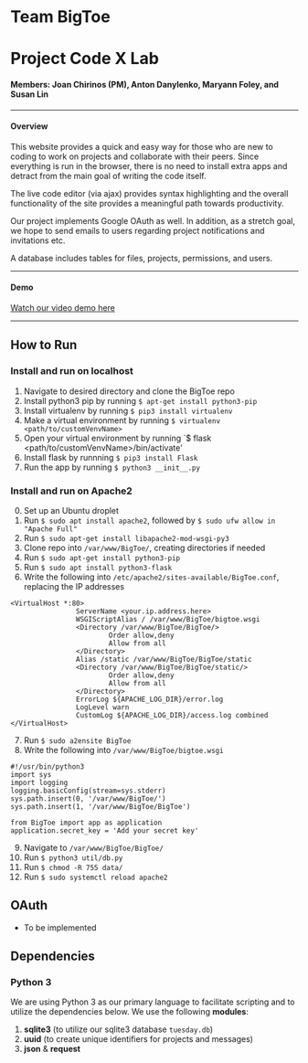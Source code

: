 # Team BigToe
# Project Code X Lab
#### Members: Joan Chirinos (PM), Anton Danylenko, Maryann Foley, and Susan Lin
---
#### Overview
This website provides a quick and easy way for those who are new to coding to work on projects and collaborate with their peers. Since everything is run in the browser, there is no need to install extra apps and detract from the main goal of writing the code itself.

The live code editor (via ajax) provides syntax highlighting and the overall functionality of the site provides a meaningful path towards productivity.

Our project implements Google OAuth as well. In addition, as a stretch goal, we hope to send emails to users regarding project notifications and invitations etc.

A database includes tables for files, projects, permissions, and users.

---
#### Demo
[Watch our video demo here](https://youtu.be/bI0_xEc8uHc)

---

## How to Run
### Install and run on localhost
1. Navigate to desired directory and clone the BigToe repo
2. Install python3 pip by running `$ apt-get install python3-pip`
3. Install virtualenv by running `$ pip3 install virtualenv`
4. Make a virtual environment by running `$ virtualenv <path/to/customVenvName>`
5. Open your virtual environment by running `$ flask <path/to/customVenvName>/bin/activate'
6. Install flask by runnning `$ pip3 install Flask`
7. Run the app by running `$ python3 __init__.py`

### Install and run on Apache2
0. Set up an Ubuntu droplet
1. Run `$ sudo apt install apache2`, followed by `$ sudo ufw allow in "Apache Full"`
2. Run `$ sudo apt-get install libapache2-mod-wsgi-py3`
3. Clone repo into `/var/www/BigToe/`, creating directories if needed
4. Run `$ sudo apt-get install python3-pip`
5. Run `$ sudo apt install python3-flask`
6. Write the following into `/etc/apache2/sites-available/BigToe.conf`, replacing the IP addresses

```
<VirtualHost *:80>
                ServerName <your.ip.address.here>
                WSGIScriptAlias / /var/www/BigToe/bigtoe.wsgi
                <Directory /var/www/BigToe/BigToe/>
                        Order allow,deny
                        Allow from all
                </Directory>
                Alias /static /var/www/BigToe/BigToe/static
                <Directory /var/www/BigToe/BigToe/static/>
                        Order allow,deny
                        Allow from all
                </Directory>
                ErrorLog ${APACHE_LOG_DIR}/error.log
                LogLevel warn
                CustomLog ${APACHE_LOG_DIR}/access.log combined
</VirtualHost>
```
7. Run `$ sudo a2ensite BigToe`
8. Write the following into `/var/www/BigToe/bigtoe.wsgi`

```
#!/usr/bin/python3
import sys
import logging
logging.basicConfig(stream=sys.stderr)
sys.path.insert(0, '/var/www/BigToe/')
sys.path.insert(1, '/var/www/BigToe/BigToe')

from BigToe import app as application
application.secret_key = 'Add your secret key'
```

9. Navigate to `/var/www/BigToe/BigToe/`
10. Run `$ python3 util/db.py`
11. Run `$ chmod -R 755 data/`
12. Run `$ sudo systemctl reload apache2`


## OAuth
- To be implemented

## Dependencies
### Python 3
We are using Python 3 as our primary language to facilitate scripting and to utilize the dependencies below.
We use the following __modules__:
1. __sqlite3__ (to utilize our sqlite3 database `tuesday.db`)
2. __uuid__ (to create unique identifiers for projects and messages)
3. __json__ & __request__
